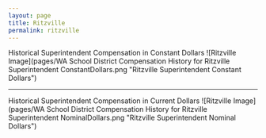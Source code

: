 ```yaml
---
layout: page
title: Ritzville
permalink: ritzville
---
```



Historical Superintendent Compensation in Constant Dollars
![Ritzville Image](pages/WA School District Compensation History for Ritzville Superintendent ConstantDollars.png "Ritzville Superintendent Constant Dollars")

___

Historical Superintendent Compensation in Current Dollars
![Ritzville Image](pages/WA School District Compensation History for Ritzville Superintendent NominalDollars.png "Ritzville Superintendent Nominal Dollars")